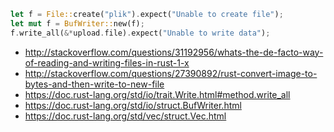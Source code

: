 ```rust
let f = File::create("plik").expect("Unable to create file");
let mut f = BufWriter::new(f);
f.write_all(&*upload.file).expect("Unable to write data");
```

- http://stackoverflow.com/questions/31192956/whats-the-de-facto-way-of-reading-and-writing-files-in-rust-1-x
- http://stackoverflow.com/questions/27390892/rust-convert-image-to-bytes-and-then-write-to-new-file
- https://doc.rust-lang.org/std/io/trait.Write.html#method.write_all
- https://doc.rust-lang.org/std/io/struct.BufWriter.html
- https://doc.rust-lang.org/std/vec/struct.Vec.html
